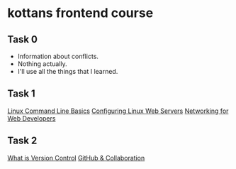 # kottans frontend course

## Task 0

 - Information about conflicts.
 - Nothing actually.
 - I'll use all the things that I learned.


 ## Task 1
 
 [Linux Command Line Basics](https://github.com/SerafimPoch/kottans_frontend/blob/master/task_1/test_1.1.png)
 [Configuring Linux Web Servers](https://github.com/SerafimPoch/kottans_frontend/blob/master/task_1/test_1.2.png)
 [Networking for Web Developers](https://github.com/SerafimPoch/kottans_frontend/blob/master/task_1/test_1.3.png)
 

## Task 2

[What is Version Control](https://github.com/SerafimPoch/kottans_frontend/blob/master/task_02%20/test_2.1.png)
[GitHub & Collaboration ](https://github.com/SerafimPoch/kottans_frontend/blob/master/task_02%20/test_2.2.png)


